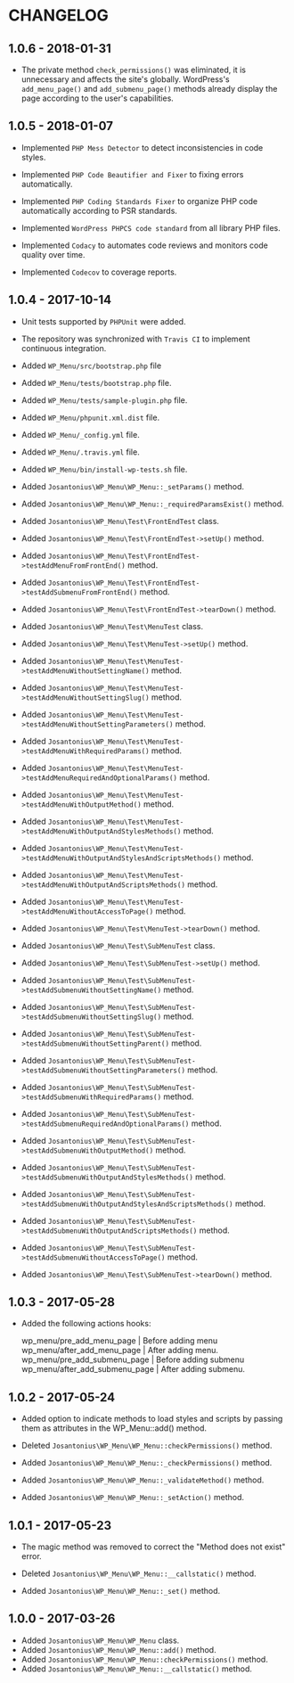 # CHANGELOG

## 1.0.6 - 2018-01-31

* The private method `check_permissions()` was eliminated, it is unnecessary and affects the site's globally. WordPress's `add_menu_page()` and `add_submenu_page()` methods already display the page according to the user's capabilities.

## 1.0.5 - 2018-01-07

* Implemented `PHP Mess Detector` to detect inconsistencies in code styles.

* Implemented `PHP Code Beautifier and Fixer` to fixing errors automatically.

* Implemented `PHP Coding Standards Fixer` to organize PHP code automatically according to PSR standards.

* Implemented `WordPress PHPCS code standard` from all library PHP files.

* Implemented `Codacy` to automates code reviews and monitors code quality over time.

* Implemented `Codecov` to coverage reports.

## 1.0.4 - 2017-10-14

* Unit tests supported by `PHPUnit` were added.

* The repository was synchronized with `Travis CI` to implement continuous integration.

* Added `WP_Menu/src/bootstrap.php` file

* Added `WP_Menu/tests/bootstrap.php` file.
* Added `WP_Menu/tests/sample-plugin.php` file.

* Added `WP_Menu/phpunit.xml.dist` file.
* Added `WP_Menu/_config.yml` file.
* Added `WP_Menu/.travis.yml` file.

* Added `WP_Menu/bin/install-wp-tests.sh` file.

* Added `Josantonius\WP_Menu\WP_Menu::_setParams()` method.
* Added `Josantonius\WP_Menu\WP_Menu::_requiredParamsExist()` method.

* Added `Josantonius\WP_Menu\Test\FrontEndTest` class.
* Added `Josantonius\WP_Menu\Test\FrontEndTest->setUp()` method.
* Added `Josantonius\WP_Menu\Test\FrontEndTest->testAddMenuFromFrontEnd()` method.
* Added `Josantonius\WP_Menu\Test\FrontEndTest->testAddSubmenuFromFrontEnd()` method.
* Added `Josantonius\WP_Menu\Test\FrontEndTest->tearDown()` method.

* Added `Josantonius\WP_Menu\Test\MenuTest` class.
* Added `Josantonius\WP_Menu\Test\MenuTest->setUp()` method.
* Added `Josantonius\WP_Menu\Test\MenuTest->testAddMenuWithoutSettingName()` method.
* Added `Josantonius\WP_Menu\Test\MenuTest->testAddMenuWithoutSettingSlug()` method.
* Added `Josantonius\WP_Menu\Test\MenuTest->testAddMenuWithoutSettingParameters()` method.
* Added `Josantonius\WP_Menu\Test\MenuTest->testAddMenuWithRequiredParams()` method.
* Added `Josantonius\WP_Menu\Test\MenuTest->testAddMenuRequiredAndOptionalParams()` method.
* Added `Josantonius\WP_Menu\Test\MenuTest->testAddMenuWithOutputMethod()` method.
* Added `Josantonius\WP_Menu\Test\MenuTest->testAddMenuWithOutputAndStylesMethods()` method.
* Added `Josantonius\WP_Menu\Test\MenuTest->testAddMenuWithOutputAndStylesAndScriptsMethods()` method.
* Added `Josantonius\WP_Menu\Test\MenuTest->testAddMenuWithOutputAndScriptsMethods()` method.
* Added `Josantonius\WP_Menu\Test\MenuTest->testAddMenuWithoutAccessToPage()` method.
* Added `Josantonius\WP_Menu\Test\MenuTest->tearDown()` method.

* Added `Josantonius\WP_Menu\Test\SubMenuTest` class.
* Added `Josantonius\WP_Menu\Test\SubMenuTest->setUp()` method.
* Added `Josantonius\WP_Menu\Test\SubMenuTest->testAddSubmenuWithoutSettingName()` method.
* Added `Josantonius\WP_Menu\Test\SubMenuTest->testAddSubmenuWithoutSettingSlug()` method.
* Added `Josantonius\WP_Menu\Test\SubMenuTest->testAddSubmenuWithoutSettingParent()` method.
* Added `Josantonius\WP_Menu\Test\SubMenuTest->testAddSubmenuWithoutSettingParameters()` method.
* Added `Josantonius\WP_Menu\Test\SubMenuTest->testAddSubmenuWithRequiredParams()` method.
* Added `Josantonius\WP_Menu\Test\SubMenuTest->testAddSubmenuRequiredAndOptionalParams()` method.
* Added `Josantonius\WP_Menu\Test\SubMenuTest->testAddSubmenuWithOutputMethod()` method.
* Added `Josantonius\WP_Menu\Test\SubMenuTest->testAddSubmenuWithOutputAndStylesMethods()` method.
* Added `Josantonius\WP_Menu\Test\SubMenuTest->testAddSubmenuWithOutputAndStylesAndScriptsMethods()` method.
* Added `Josantonius\WP_Menu\Test\SubMenuTest->testAddSubmenuWithOutputAndScriptsMethods()` method.
* Added `Josantonius\WP_Menu\Test\SubMenuTest->testAddSubmenuWithoutAccessToPage()` method.
* Added `Josantonius\WP_Menu\Test\SubMenuTest->tearDown()` method.

## 1.0.3 - 2017-05-28

* Added the following actions hooks:

	wp_menu/pre_add_menu_page      | Before adding menu
	wp_menu/after_add_menu_page    | After adding menu.
	wp_menu/pre_add_submenu_page   | Before adding submenu
	wp_menu/after_add_submenu_page | After adding submenu.

## 1.0.2 - 2017-05-24

* Added option to indicate methods to load styles and scripts by passing them as attributes in the WP_Menu::add() method.

* Deleted `Josantonius\WP_Menu\WP_Menu::checkPermissions()` method.

* Added `Josantonius\WP_Menu\WP_Menu::_checkPermissions()` method.
* Added `Josantonius\WP_Menu\WP_Menu::_validateMethod()` method.
* Added `Josantonius\WP_Menu\WP_Menu::_setAction()` method.

## 1.0.1 - 2017-05-23

* The magic method was removed to correct the "Method does not exist" error.

* Deleted `Josantonius\WP_Menu\WP_Menu::__callstatic()` method.

* Added `Josantonius\WP_Menu\WP_Menu::_set()` method.

## 1.0.0 - 2017-03-26

* Added `Josantonius\WP_Menu\WP_Menu` class.
* Added `Josantonius\WP_Menu\WP_Menu::add()` method.
* Added `Josantonius\WP_Menu\WP_Menu::checkPermissions()` method.
* Added `Josantonius\WP_Menu\WP_Menu::__callstatic()` method.